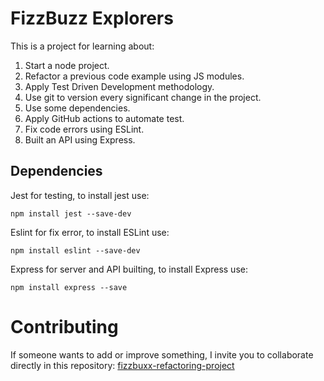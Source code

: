 # FizzBuzz Explorers

This is a project for learning about:
1. Start a node project.
2. Refactor a previous code example using JS modules.
3. Apply Test Driven Development methodology.
4. Use git to version every significant change in the project.
5. Use some dependencies.
6. Apply GitHub actions to automate test.
7. Fix code errors using ESLint.
8. Built an API using Express.

## Dependencies

Jest for testing, to install jest use:
```npm
npm install jest --save-dev
```

Eslint for fix error, to install ESLint use:
```npm
npm install eslint --save-dev
```

Express for server and API builting, to install Express use:
```npm
npm install express --save
```

# Contributing
If someone wants to add or improve something, I invite you to collaborate directly in this repository: [fizzbuxx-refactoring-project](https://github.com/GustavoLira-ChE/fizzbuxx-refactoring-project)


